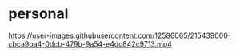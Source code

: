 # personal

https://user-images.githubusercontent.com/12586065/215439000-cbca9ba4-0dcb-479b-9a54-e4dc842c9713.mp4

